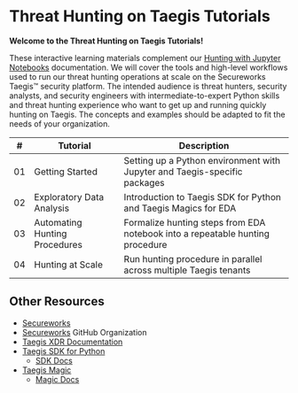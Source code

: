 # Threat Hunting on Taegis Tutorials

**Welcome to the Threat Hunting on Taegis Tutorials!**

These interactive learning materials complement our [Hunting with Jupyter Notebooks](https://docs.ctpx.secureworks.com/hunting/jupyter_notebooks/) documentation.
We will cover the tools and high-level workflows used to run our threat hunting operations at scale on the Secureworks Taegis™ security platform.
The intended audience is threat hunters, security analysts, and security engineers with intermediate-to-expert Python skills and threat hunting experience who want to get up and running quickly hunting on Taegis.
The concepts and examples should be adapted to fit the needs of your organization.

| #  | Tutorial                         | Description                                                                   |
| -- | -------------------------------- | ----------------------------------------------------------------------------- |
| 01 | Getting Started                  | Setting up a Python environment with Jupyter and Taegis-specific packages     |
| 02 | Exploratory Data Analysis        | Introduction to Taegis SDK for Python and Taegis Magics for EDA               |
| 03 | Automating Hunting Procedures    | Formalize hunting steps from EDA notebook into a repeatable hunting procedure |
| 04 | Hunting at Scale                 | Run hunting procedure in parallel across multiple Taegis tenants              |

## Other Resources

- [Secureworks](https://www.secureworks.com/)
- [Secureworks](https://github.com/secureworks) GitHub Organization
- [Taegis XDR Documentation](https://docs.ctpx.secureworks.com/taegis/)
- [Taegis SDK for Python](https://github.com/secureworks/taegis-sdk-python)
    - [SDK Docs](https://github.com/secureworks/taegis-sdk-python/tree/main/docs)
- [Taegis Magic](https://github.com/secureworks/taegis-magic)
    - [Magic Docs](https://github.com/secureworks/taegis-magic/tree/main/docs)
